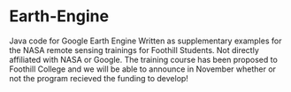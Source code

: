 # Earth-Engine
Java code for Google Earth Engine
Written as supplementary examples for the NASA remote sensing trainings for Foothill Students. Not directly affiliated with NASA or Google.
The training course has been proposed to Foothill College and we will be able to announce in November whether or not the program recieved the funding to develop!
